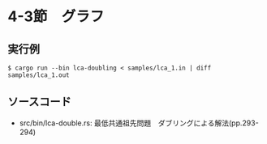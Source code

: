 # 4-3節　グラフ

## 実行例

```
$ cargo run --bin lca-doubling < samples/lca_1.in | diff samples/lca_1.out
```

## ソースコード

- src/bin/lca-double.rs: 最低共通祖先問題　ダブリングによる解法(pp.293-294)

